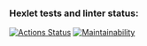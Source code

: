 ### Hexlet tests and linter status:
[![Actions Status](https://github.com/insobl/frontend-project-44/workflows/hexlet-check/badge.svg)](https://github.com/insobl/frontend-project-44/actions)
[![Maintainability](https://api.codeclimate.com/v1/badges/1847caf42b43defcc6b5/maintainability)](https://codeclimate.com/github/insobl/brain-games/maintainability)
